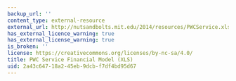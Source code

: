 ```yaml
---
backup_url: ''
content_type: external-resource
external_url: http://nutsandbolts.mit.edu/2014/resources/PWCService.xls
has_external_licence_warning: true
has_external_license_warning: true
is_broken: ''
license: https://creativecommons.org/licenses/by-nc-sa/4.0/
title: PWC Service Financial Model (XLS)
uid: 2a43c647-18a2-45eb-9dcb-f7df4bd95d67
---
```

